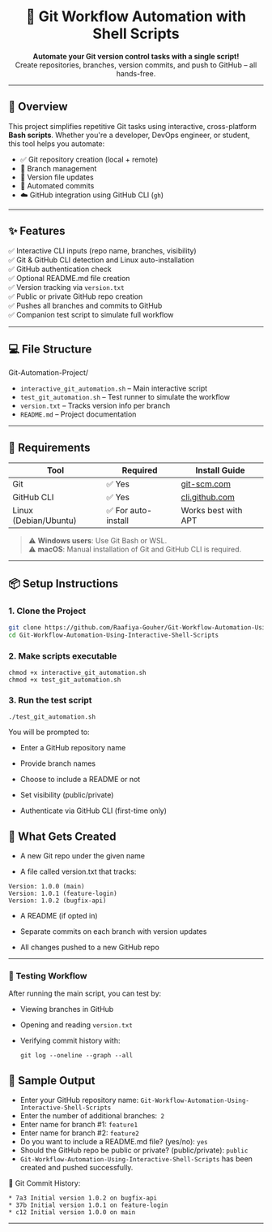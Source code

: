 <h1 align="center">🚀 Git Workflow Automation with Shell Scripts</h1>

<p align="center">
  <b>Automate your Git version control tasks with a single script!</b><br>
  Create repositories, branches, version commits, and push to GitHub – all hands-free.
</p>

---

## 📌 Overview

This project simplifies repetitive Git tasks using interactive, cross-platform **Bash scripts**. Whether you're a developer, DevOps engineer, or student, this tool helps you automate:

- ✅ Git repository creation (local + remote)
- 🌳 Branch management
- 📝 Version file updates
- 🔄 Automated commits
- ☁️ GitHub integration using GitHub CLI (`gh`)

---

## ✨ Features

✅ Interactive CLI inputs (repo name, branches, visibility)  
✅ Git & GitHub CLI detection and Linux auto-installation  
✅ GitHub authentication check  
✅ Optional README.md file creation  
✅ Version tracking via `version.txt`  
✅ Public or private GitHub repo creation  
✅ Pushes all branches and commits to GitHub  
✅ Companion test script to simulate full workflow  


---


## 💻 File Structure

Git-Automation-Project/
- `interactive_git_automation.sh` – Main interactive script
- `test_git_automation.sh` – Test runner to simulate the workflow
- `version.txt` – Tracks version info per branch
- `README.md` – Project documentation

---


## 🔧 Requirements

| Tool        | Required | Install Guide                         |
|-------------|----------|----------------------------------------|
| Git         | ✅ Yes   | [git-scm.com](https://git-scm.com/downloads) |
| GitHub CLI  | ✅ Yes   | [cli.github.com](https://cli.github.com/) |
| Linux (Debian/Ubuntu) | ✅ For auto-install | Works best with APT |

> ⚠️ **Windows users**: Use Git Bash or WSL.  
> ⚠️ **macOS**: Manual installation of Git and GitHub CLI is required.

---

## 📦 Setup Instructions

### 1. Clone the Project
```bash
git clone https://github.com/Raafiya-Gouher/Git-Workflow-Automation-Using-Interactive-Shell-Scripts.git
cd Git-Workflow-Automation-Using-Interactive-Shell-Scripts
```

### 2. Make scripts executable

```
chmod +x interactive_git_automation.sh
chmod +x test_git_automation.sh
```


### 3. Run the test script
```
./test_git_automation.sh
```

You will be prompted to:

* Enter a GitHub repository name

* Provide branch names

* Choose to include a README or not

* Set visibility (public/private)

* Authenticate via GitHub CLI (first-time only)
  
  
## 📄 What Gets Created

* A new Git repo under the given name

* A file called version.txt that tracks:
```
Version: 1.0.0 (main)
Version: 1.0.1 (feature-login)
Version: 1.0.2 (bugfix-api)
```
* A README (if opted in)
* Separate commits on each branch with version updates

* All changes pushed to a new GitHub repo
---


### 🧪 Testing Workflow

After running the main script, you can test by:

- Viewing branches in GitHub

- Opening and reading ``` version.txt ```

- Verifying commit history with:
  ```
  git log --oneline --graph --all
  ```

## 🧪 Sample Output

* Enter your GitHub repository name: ```Git-Workflow-Automation-Using-Interactive-Shell-Scripts```
* Enter the number of additional branches:``` 2```
* Enter name for branch #1: ```feature1```
* Enter name for branch #2: ```feature2```
* Do you want to include a README.md file? (yes/no): ```yes```
* Should the GitHub repo be public or private? (public/private): ```public```
* ```Git-Workflow-Automation-Using-Interactive-Shell-Scripts``` has been created and pushed successfully.

📜 Git Commit History:
```
* 7a3 Initial version 1.0.2 on bugfix-api
* 37b Initial version 1.0.1 on feature-login
* c12 Initial version 1.0.0 on main
```
---
